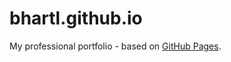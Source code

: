 # bhartl.github.io

My professional portfolio - based on [GitHub Pages](https://pages.github.com/).

